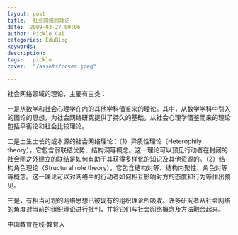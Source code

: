 ```yaml
---
layout: post  
title:  社会网络的理论  
date:  2009-03-27 09:06  
author: Pickle Cai  
categories: EduBlog  
keywords: 
description:   
tags:	pickle   
cover:  "/assets/cover.jpeg"  

---  
```

    
社会网络领域的理论，主要有三类：



一是从数学和社会心理学在内的其他学科借鉴来的理论。其中，从数学学科中引入的图论的思想，为社会网络研究提供了持久的基础。从社会心理学借鉴而来的理论包括平衡论和社会比较理论。 



二是土生土长的或本源的社会网络理论：（1）异质性理论（Heterophily theory），它包含弱联结优势、结构洞等概念。这一理论可以预见行动者在封闭的社会圈之外建立的联结是如何有助于其获得多样化的知识及其他资源的。（2）结构角色理论（Structural role theory），它包含结构对等、结构内聚性、角色对等等概念。这一理论可以对网络中的行动者如何相互影响对方的态度和行为等作出预见。 



三是，有相当可观的网络思想已被现有的组织理论所吸收。许多研究者从社会网络的角度对当前的组织理论进行批判，并将它们与社会网络概念及方法融合起来。 





		    
 中国教育在线·教育人

